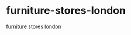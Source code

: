 # furniture-stores-london
[furniture stores london]([url](https://fwhomestores.co.uk/)https://fwhomestores.co.uk/)
